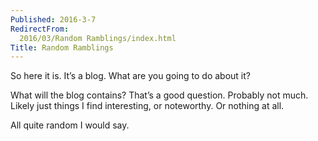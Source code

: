 ```yaml
---
Published: 2016-3-7
RedirectFrom:
  2016/03/Random Ramblings/index.html
Title: Random Ramblings
---
```


So here it is. It’s a blog. What are you going to do about it?

<!--more-->

What will the blog contains? That’s a good question. Probably not much. Likely just things I find interesting, or noteworthy. Or nothing at all.

All quite random I would say.
